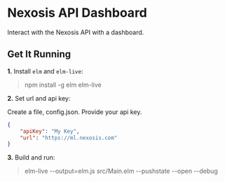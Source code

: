# Nexosis API Dashboard

Interact with the Nexosis API with a dashboard.

## Get It Running

**1.** Install `elm` and `elm-live`:

> npm install -g elm elm-live

**2.** Set url and api key:

Create a file, config.json.  Provide your api key.

``` JSON
{
    "apiKey": "My Key",
    "url": "https://ml.nexosis.com"
}
```

**3.** Build and run:

> elm-live --output=elm.js src/Main.elm --pushstate --open --debug
